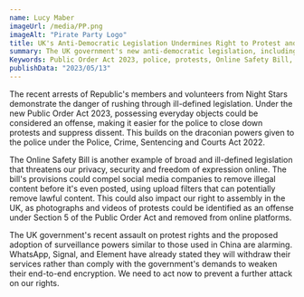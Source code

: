 ```yaml
---
name: Lucy Maber
imageUrl: /media/PP.png
imageAlt: "Pirate Party Logo"
title: UK's Anti-Democratic Legislation Undermines Right to Protest and Free Speech
summary: The UK government's new anti-democratic legislation, including the Public Order Act 2023 and the Online Safety Bill, are being criticized for their broad and ill-defined powers that could suppress protests and restrict free speech online. The Public Order Act has already been used to arrest protesters and confiscate innocent items, while the Online Safety Bill's provisions could lead to censorship of legal content and surveillance of private messages. Critics are calling on parliamentarians to act to protect citizens' rights.
Keywords: Public Order Act 2023, police, protests, Online Safety Bill, social media companies, illegal content, right to assembly,    surveillance powers, WhatsApp, end-to-end encryption
publishData: "2023/05/13"
---
```

The recent arrests of Republic's members and volunteers from Night Stars demonstrate the danger of rushing through ill-defined legislation. Under the new Public Order Act 2023, possessing everyday objects could be considered an offense, making it easier for the police to close down protests and suppress dissent. This builds on the draconian powers given to the police under the Police, Crime, Sentencing and Courts Act 2022.

The Online Safety Bill is another example of broad and ill-defined legislation that threatens our privacy, security and freedom of expression online. The bill's provisions could compel social media companies to remove illegal content before it's even posted, using upload filters that can potentially remove lawful content. This could also impact our right to assembly in the UK, as photographs and videos of protests could be identified as an offense under Section 5 of the Public Order Act and removed from online platforms.

The UK government's recent assault on protest rights and the proposed adoption of surveillance powers similar to those used in China are alarming. WhatsApp, Signal, and Element have already stated they will withdraw their services rather than comply with the government's demands to weaken their end-to-end encryption. We need to act now to prevent a further attack on our rights.
